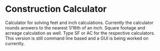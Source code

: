 # Construction Calculator

Calculator for solving feet and inch calculations. Currently the calculator rounds answers to the nearest 1/16th of an inch.
Square footage and acreage calculation as well. Type SF or AC for the respective calculators.
This version is still command line based and a GUI is being worked on currently. 

